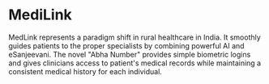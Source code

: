 # MediLink
MedLink represents a paradigm shift in rural healthcare in India. It smoothly guides patients to the proper specialists by combining powerful AI and eSanjeevani. The novel "Abha Number" provides simple biometric logins and gives clinicians access to patient's medical records while maintaining a consistent medical history for each individual.
